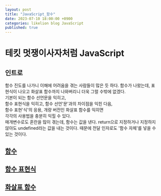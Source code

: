 ```yaml
---
layout: post
title: "JavaScript_함수"
date: 2023-07-10 18:00:00 +0900
categories: likelion blog JavaScript
published: true
---
```


# 테킷 멋쟁이사자처럼 JavaScript

## 인트로

함수 진도를 나가니 이해에 어려움을 겪는 사람들이 많은 듯 하다. 함수가 나왔는데, 표현식이 나오고 화살표 함수까지 나와버리니 더욱 그럴 수밖에 없겠다.  
기본이 되는 함수 선언문을 익히고,  
함수 표현식을 익히고, 함수 선언'문'과의 차이점을 익힌 다음,  
함수 표현'식'의 응용, 개량 버전인 화살표 함수를 익히면  
각각의 사용법을 충분히 익힐 수 있다.  
매개변수로도 혼란을 많이 겪는데, 함수는 값을 낸다. return으로 지정하거나 지정하지 않아도 undefined라는 값을 내는 것이다. 때문에 전달 인자로도 '함수 자체'를 넣을 수 있는 것이다.

## [함수][]

## [함수 표현식][]

## [화살표 함수][]

[함수]: https://ko.javascript.info/function-basics
[함수 표현식]: https://ko.javascript.info/function-expressions
[화살표 함수]: https://ko.javascript.info/arrow-functions-basics
